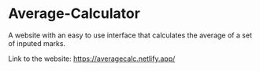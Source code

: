 # Average-Calculator
A website with an easy to use interface that calculates the average of a set of inputed marks.

Link to the website: https://averagecalc.netlify.app/
